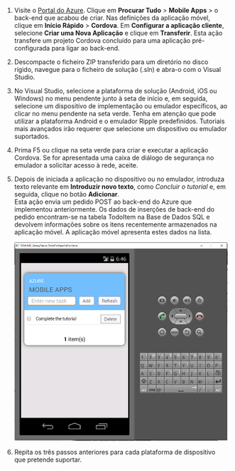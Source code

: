 
1. Visite o [Portal do Azure]. Clique em **Procurar Tudo** > **Mobile Apps** > o back-end que acabou de criar. Nas definições da aplicação móvel, clique em **Início Rápido** > **Cordova**. Em **Configurar a aplicação cliente**, selecione **Criar uma Nova Aplicação** e clique em **Transferir**. Esta ação transfere um projeto Cordova concluído para uma aplicação pré-configurada para ligar ao back-end.
2. Descompacte o ficheiro ZIP transferido para um diretório no disco rígido, navegue para o ficheiro de solução (.sln) e abra-o com o Visual Studio.
3. No Visual Studio, selecione a plataforma de solução (Android, iOS ou Windows) no menu pendente junto à seta de início e, em seguida, selecione um dispositivo de implementação ou emulador específicos, ao clicar no menu pendente na seta verde. Tenha em atenção que pode utilizar a plataforma Android e o emulador Ripple predefinidos. Tutoriais mais avançados irão requerer que selecione um dispositivo ou emulador suportados. 
4. Prima F5 ou clique na seta verde para criar e executar a aplicação Cordova. Se for apresentada uma caixa de diálogo de segurança no emulador a solicitar acesso à rede, aceite.   
5. Depois de iniciada a aplicação no dispositivo ou no emulador, introduza texto relevante em **Introduzir novo texto**, como *Concluir o tutorial* e, em seguida, clique no botão **Adicionar**.  
   Esta ação envia um pedido POST ao back-end do Azure que implementou anteriormente. Os dados de inserções de back-end do pedido encontram-se na tabela TodoItem na Base de Dados SQL e devolvem informações sobre os itens recentemente armazenados na aplicação móvel. A aplicação móvel apresenta estes dados na lista.
   
    ![](./media/app-service-mobile-cordova-quickstart/quickstart-startup.png)
6. Repita os três passos anteriores para cada plataforma de dispositivo que pretende suportar.

[Portal do Azure]: https://portal.azure.com/


<!--HONumber=Sep16_HO3-->


